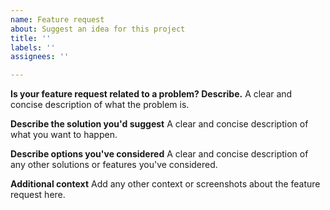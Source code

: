 ```yaml
---
name: Feature request
about: Suggest an idea for this project
title: ''
labels: ''
assignees: ''

---
```


**Is your feature request related to a problem? Describe.**
A clear and concise description of what the problem is.

**Describe the solution you'd suggest**
A clear and concise description of what you want to happen.

**Describe options you've considered**
A clear and concise description of any other solutions or features you've considered.

**Additional context**
Add any other context or screenshots about the feature request here.
